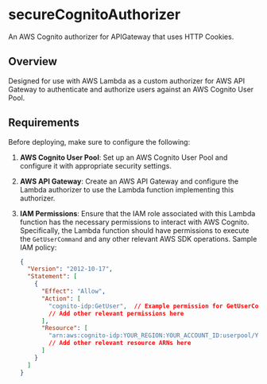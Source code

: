 # secureCognitoAuthorizer
An AWS Cognito authorizer for APIGateway that uses HTTP Cookies.

## Overview

Designed for use with AWS Lambda as a custom authorizer for AWS API Gateway to authenticate and authorize users against an AWS Cognito User Pool.

## Requirements

Before deploying, make sure to configure the following:

1. **AWS Cognito User Pool**: Set up an AWS Cognito User Pool and configure it with appropriate security settings.

2. **AWS API Gateway**: Create an AWS API Gateway and configure the Lambda authorizer to use the Lambda function implementing this authorizer.

3. **IAM Permissions**: Ensure that the IAM role associated with this Lambda function has the necessary permissions to interact with AWS Cognito. Specifically, the Lambda function should have permissions to execute the `GetUserCommand` and any other relevant AWS SDK operations. Sample IAM policy:

   ```json
   {
     "Version": "2012-10-17",
     "Statement": [
       {
         "Effect": "Allow",
         "Action": [
           "cognito-idp:GetUser",  // Example permission for GetUserCommand
           // Add other relevant permissions here
         ],
         "Resource": [
           "arn:aws:cognito-idp:YOUR_REGION:YOUR_ACCOUNT_ID:userpool/YOUR_USER_POOL_ID"
           // Add other relevant resource ARNs here
         ]
       }
     ]
   }
```

